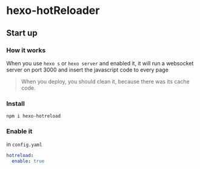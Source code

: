 # hexo-hotReloader

## Start up

### How it works
When you use `hexo s` or `hexo server` and enabled it,
it will run a websocket server on port 3000 and insert the javascript code to every page

> When you deploy, you should clean it, because there was its cache code.

### Install

```shell
npm i hexo-hotreload
```

### Enable it
in `config.yaml`
```yml
hotreload:
  enable: true
```
